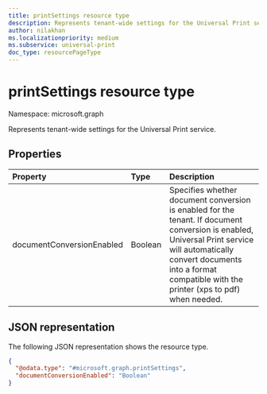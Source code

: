```yaml
---
title: printSettings resource type
description: Represents tenant-wide settings for the Universal Print service.
author: nilakhan
ms.localizationpriority: medium
ms.subservice: universal-print
doc_type: resourcePageType
---
```


# printSettings resource type

Namespace: microsoft.graph

Represents tenant-wide settings for the Universal Print service.

## Properties
|Property|Type|Description|
|:---|:---|:---|
|documentConversionEnabled|Boolean|Specifies whether document conversion is enabled for the tenant. If document conversion is enabled, Universal Print service will automatically convert documents into a format compatible with the printer (xps to pdf) when needed.|

## JSON representation
The following JSON representation shows the resource type.
<!-- {
  "blockType": "resource",
  "@odata.type": "microsoft.graph.printSettings"
}
-->
``` json
{
  "@odata.type": "#microsoft.graph.printSettings",
  "documentConversionEnabled": "Boolean"
}
```

